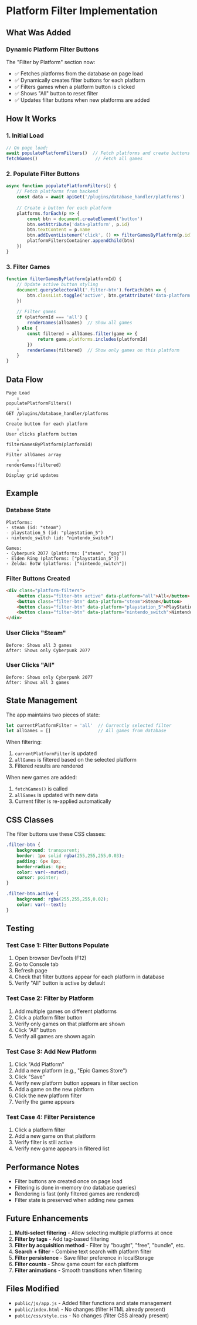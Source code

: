 # Platform Filter Implementation

## What Was Added

### Dynamic Platform Filter Buttons
The "Filter by Platform" section now:
- ✅ Fetches platforms from the database on page load
- ✅ Dynamically creates filter buttons for each platform
- ✅ Filters games when a platform button is clicked
- ✅ Shows "All" button to reset filter
- ✅ Updates filter buttons when new platforms are added

## How It Works

### 1. **Initial Load**
```javascript
// On page load:
await populatePlatformFilters()  // Fetch platforms and create buttons
fetchGames()                      // Fetch all games
```

### 2. **Populate Filter Buttons**
```javascript
async function populatePlatformFilters() {
    // Fetch platforms from backend
    const data = await apiGet('/plugins/database_handler/platforms')
    
    // Create a button for each platform
    platforms.forEach(p => {
        const btn = document.createElement('button')
        btn.setAttribute('data-platform', p.id)
        btn.textContent = p.name
        btn.addEventListener('click', () => filterGamesByPlatform(p.id))
        platformFiltersContainer.appendChild(btn)
    })
}
```

### 3. **Filter Games**
```javascript
function filterGamesByPlatform(platformId) {
    // Update active button styling
    document.querySelectorAll('.filter-btn').forEach(btn => {
        btn.classList.toggle('active', btn.getAttribute('data-platform') === platformId)
    })
    
    // Filter games
    if (platformId === 'all') {
        renderGames(allGames)  // Show all games
    } else {
        const filtered = allGames.filter(game => {
            return game.platforms.includes(platformId)
        })
        renderGames(filtered)  // Show only games on this platform
    }
}
```

## Data Flow

```
Page Load
    ↓
populatePlatformFilters()
    ↓
GET /plugins/database_handler/platforms
    ↓
Create button for each platform
    ↓
User clicks platform button
    ↓
filterGamesByPlatform(platformId)
    ↓
Filter allGames array
    ↓
renderGames(filtered)
    ↓
Display grid updates
```

## Example

### Database State
```
Platforms:
- steam (id: "steam")
- playstation_5 (id: "playstation_5")
- nintendo_switch (id: "nintendo_switch")

Games:
- Cyberpunk 2077 (platforms: ["steam", "gog"])
- Elden Ring (platforms: ["playstation_5"])
- Zelda: BotW (platforms: ["nintendo_switch"])
```

### Filter Buttons Created
```html
<div class="platform-filters">
    <button class="filter-btn active" data-platform="all">All</button>
    <button class="filter-btn" data-platform="steam">Steam</button>
    <button class="filter-btn" data-platform="playstation_5">PlayStation 5</button>
    <button class="filter-btn" data-platform="nintendo_switch">Nintendo Switch</button>
</div>
```

### User Clicks "Steam"
```
Before: Shows all 3 games
After: Shows only Cyberpunk 2077
```

### User Clicks "All"
```
Before: Shows only Cyberpunk 2077
After: Shows all 3 games
```

## State Management

The app maintains two pieces of state:

```javascript
let currentPlatformFilter = 'all'  // Currently selected filter
let allGames = []                  // All games from database
```

When filtering:
1. `currentPlatformFilter` is updated
2. `allGames` is filtered based on the selected platform
3. Filtered results are rendered

When new games are added:
1. `fetchGames()` is called
2. `allGames` is updated with new data
3. Current filter is re-applied automatically

## CSS Classes

The filter buttons use these CSS classes:

```css
.filter-btn {
    background: transparent;
    border: 1px solid rgba(255,255,255,0.03);
    padding: 6px 8px;
    border-radius: 6px;
    color: var(--muted);
    cursor: pointer;
}

.filter-btn.active {
    background: rgba(255,255,255,0.02);
    color: var(--text);
}
```

## Testing

### Test Case 1: Filter Buttons Populate
1. Open browser DevTools (F12)
2. Go to Console tab
3. Refresh page
4. Check that filter buttons appear for each platform in database
5. Verify "All" button is active by default

### Test Case 2: Filter by Platform
1. Add multiple games on different platforms
2. Click a platform filter button
3. Verify only games on that platform are shown
4. Click "All" button
5. Verify all games are shown again

### Test Case 3: Add New Platform
1. Click "Add Platform"
2. Add a new platform (e.g., "Epic Games Store")
3. Click "Save"
4. Verify new platform button appears in filter section
5. Add a game on the new platform
6. Click the new platform filter
7. Verify the game appears

### Test Case 4: Filter Persistence
1. Click a platform filter
2. Add a new game on that platform
3. Verify filter is still active
4. Verify new game appears in filtered list

## Performance Notes

- Filter buttons are created once on page load
- Filtering is done in-memory (no database queries)
- Rendering is fast (only filtered games are rendered)
- Filter state is preserved when adding new games

## Future Enhancements

1. **Multi-select filtering** - Allow selecting multiple platforms at once
2. **Filter by tags** - Add tag-based filtering
3. **Filter by acquisition method** - Filter by "bought", "free", "bundle", etc.
4. **Search + filter** - Combine text search with platform filter
5. **Filter persistence** - Save filter preference in localStorage
6. **Filter counts** - Show game count for each platform
7. **Filter animations** - Smooth transitions when filtering

## Files Modified

- `public/js/app.js` - Added filter functions and state management
- `public/index.html` - No changes (filter HTML already present)
- `public/css/style.css` - No changes (filter CSS already present)
